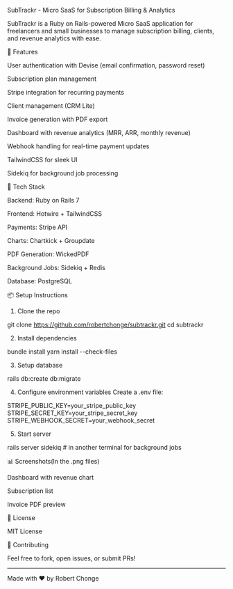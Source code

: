 SubTrackr - Micro SaaS for Subscription Billing & Analytics

SubTrackr is a Ruby on Rails-powered Micro SaaS application for freelancers and small businesses to manage subscription billing, clients, and revenue analytics with ease.

🚀 Features

User authentication with Devise (email confirmation, password reset)

Subscription plan management

Stripe integration for recurring payments

Client management (CRM Lite)

Invoice generation with PDF export

Dashboard with revenue analytics (MRR, ARR, monthly revenue)

Webhook handling for real-time payment updates

TailwindCSS for sleek UI

Sidekiq for background job processing


🧱 Tech Stack

Backend: Ruby on Rails 7

Frontend: Hotwire + TailwindCSS

Payments: Stripe API

Charts: Chartkick + Groupdate

PDF Generation: WickedPDF

Background Jobs: Sidekiq + Redis

Database: PostgreSQL


📦 Setup Instructions

1. Clone the repo



git clone https://github.com/robertchonge/subtrackr.git
cd subtrackr

2. Install dependencies



bundle install
yarn install --check-files

3. Setup database



rails db:create db:migrate

4. Configure environment variables Create a .env file:



STRIPE_PUBLIC_KEY=your_stripe_public_key
STRIPE_SECRET_KEY=your_stripe_secret_key
STRIPE_WEBHOOK_SECRET=your_webhook_secret

5. Start server



rails server
sidekiq # in another terminal for background jobs



📊 Screenshots(In the .png files)

Dashboard with revenue chart

Subscription list

Invoice PDF preview


📜 License

MIT License

🤝 Contributing

Feel free to fork, open issues, or submit PRs!


---

Made with ❤️ by Robert Chonge

